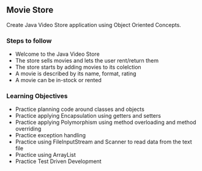 ## Movie Store
Create Java Video Store application using Object Oriented Concepts.
### Steps to follow
- Welcome to the Java Video Store
- The store sells movies and lets the user rent/return them
- The store starts by adding movies to its colelction
- A movie is described by its name, format, rating
- A movie can be in-stock or rented
### Learning Objectives
- Practice planning code around classes and objects
- Practice applying Encapsulation using getters and setters
- Practice applying Polymorphism using method overloading and method overriding
- Practice exception handling
- Practice using FileInputStream and Scanner to read data from the text file
- Practice using ArrayList
- Practice Test Driven Development
